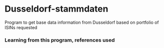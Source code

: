 # Dusseldorf-stammdaten
Program to get base data information from Dusseldorf based on portfolio of ISINs requested






### Learning from this program, references used

